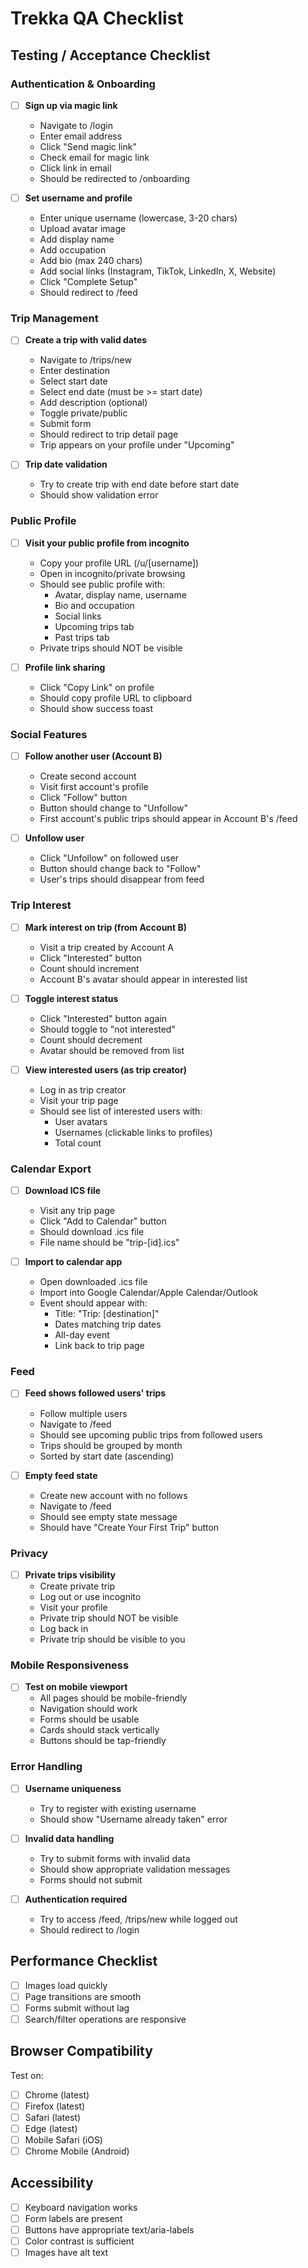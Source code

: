 # Trekka QA Checklist

## Testing / Acceptance Checklist

### Authentication & Onboarding

- [ ] **Sign up via magic link**
  - Navigate to /login
  - Enter email address
  - Click "Send magic link"
  - Check email for magic link
  - Click link in email
  - Should be redirected to /onboarding

- [ ] **Set username and profile**
  - Enter unique username (lowercase, 3-20 chars)
  - Upload avatar image
  - Add display name
  - Add occupation
  - Add bio (max 240 chars)
  - Add social links (Instagram, TikTok, LinkedIn, X, Website)
  - Click "Complete Setup"
  - Should redirect to /feed

### Trip Management

- [ ] **Create a trip with valid dates**
  - Navigate to /trips/new
  - Enter destination
  - Select start date
  - Select end date (must be >= start date)
  - Add description (optional)
  - Toggle private/public
  - Submit form
  - Should redirect to trip detail page
  - Trip appears on your profile under "Upcoming"

- [ ] **Trip date validation**
  - Try to create trip with end date before start date
  - Should show validation error

### Public Profile

- [ ] **Visit your public profile from incognito**
  - Copy your profile URL (/u/[username])
  - Open in incognito/private browsing
  - Should see public profile with:
    - Avatar, display name, username
    - Bio and occupation
    - Social links
    - Upcoming trips tab
    - Past trips tab
  - Private trips should NOT be visible

- [ ] **Profile link sharing**
  - Click "Copy Link" on profile
  - Should copy profile URL to clipboard
  - Should show success toast

### Social Features

- [ ] **Follow another user (Account B)**
  - Create second account
  - Visit first account's profile
  - Click "Follow" button
  - Button should change to "Unfollow"
  - First account's public trips should appear in Account B's /feed

- [ ] **Unfollow user**
  - Click "Unfollow" on followed user
  - Button should change back to "Follow"
  - User's trips should disappear from feed

### Trip Interest

- [ ] **Mark interest on trip (from Account B)**
  - Visit a trip created by Account A
  - Click "Interested" button
  - Count should increment
  - Account B's avatar should appear in interested list

- [ ] **Toggle interest status**
  - Click "Interested" button again
  - Should toggle to "not interested"
  - Count should decrement
  - Avatar should be removed from list

- [ ] **View interested users (as trip creator)**
  - Log in as trip creator
  - Visit your trip page
  - Should see list of interested users with:
    - User avatars
    - Usernames (clickable links to profiles)
    - Total count

### Calendar Export

- [ ] **Download ICS file**
  - Visit any trip page
  - Click "Add to Calendar" button
  - Should download .ics file
  - File name should be "trip-[id].ics"

- [ ] **Import to calendar app**
  - Open downloaded .ics file
  - Import into Google Calendar/Apple Calendar/Outlook
  - Event should appear with:
    - Title: "Trip: [destination]"
    - Dates matching trip dates
    - All-day event
    - Link back to trip page

### Feed

- [ ] **Feed shows followed users' trips**
  - Follow multiple users
  - Navigate to /feed
  - Should see upcoming public trips from followed users
  - Trips should be grouped by month
  - Sorted by start date (ascending)

- [ ] **Empty feed state**
  - Create new account with no follows
  - Navigate to /feed
  - Should see empty state message
  - Should have "Create Your First Trip" button

### Privacy

- [ ] **Private trips visibility**
  - Create private trip
  - Log out or use incognito
  - Visit your profile
  - Private trip should NOT be visible
  - Log back in
  - Private trip should be visible to you

### Mobile Responsiveness

- [ ] **Test on mobile viewport**
  - All pages should be mobile-friendly
  - Navigation should work
  - Forms should be usable
  - Cards should stack vertically
  - Buttons should be tap-friendly

### Error Handling

- [ ] **Username uniqueness**
  - Try to register with existing username
  - Should show "Username already taken" error

- [ ] **Invalid data handling**
  - Try to submit forms with invalid data
  - Should show appropriate validation messages
  - Forms should not submit

- [ ] **Authentication required**
  - Try to access /feed, /trips/new while logged out
  - Should redirect to /login

## Performance Checklist

- [ ] Images load quickly
- [ ] Page transitions are smooth
- [ ] Forms submit without lag
- [ ] Search/filter operations are responsive

## Browser Compatibility

Test on:
- [ ] Chrome (latest)
- [ ] Firefox (latest)
- [ ] Safari (latest)
- [ ] Edge (latest)
- [ ] Mobile Safari (iOS)
- [ ] Chrome Mobile (Android)

## Accessibility

- [ ] Keyboard navigation works
- [ ] Form labels are present
- [ ] Buttons have appropriate text/aria-labels
- [ ] Color contrast is sufficient
- [ ] Images have alt text